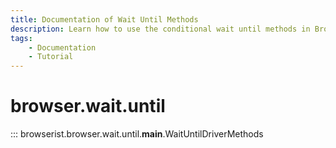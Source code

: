 ```yaml
---
title: Documentation of Wait Until Methods
description: Learn how to use the conditional wait until methods in Browserist. Includes code examples for beginners and advanced users for web scraping and browser automation.
tags:
    - Documentation
    - Tutorial
---
```


# browser.wait.until

::: browserist.browser.wait.until.__main__.WaitUntilDriverMethods

